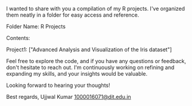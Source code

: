 I wanted to share with you a compilation of my R projects. I've organized them neatly in a folder for easy access and reference.

Folder Name: R Projects

Contents:

Project1: ["Advanced Analysis and Visualization of the Iris dataset"]



Feel free to explore the code, and if you have any questions or feedback, don't hesitate to reach out. I'm continuously working on refining and expanding my skills, and your insights would be valuable.

Looking forward to hearing your thoughts!

Best regards,
Ujjwal Kumar
1000016071@dit.edu.in

